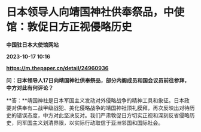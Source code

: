 # 日本领导人向靖国神社供奉祭品，中使馆：敦促日方正视侵略历史
**中国驻日本大使馆网站**

**2023-10-17 10:16**

**https://m.thepaper.cn/detail/24960936**

**问：日本领导人17日向靖国神社供奉祭品，部分内阁成员和国会议员前往参拜，中方对此有何评论？**

**答：**靖国神社是日本军国主义发动对外侵略战争的精神工具和象征。日本政要对供奉有二战甲级战犯、美化侵略战争的靖国神社顶礼膜拜，再次反映出对待历史的错误态度，中方对此坚决反对。我们严肃敦促日方切实正视和深刻反省侵略历史，同军国主义划清界限，以实际行动取信于亚洲邻国和国际社会。